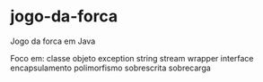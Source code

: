 # jogo-da-forca
Jogo da forca em Java

Foco em:
classe
objeto
exception
string
stream
wrapper
interface
encapsulamento
polimorfismo
sobrescrita
sobrecarga

